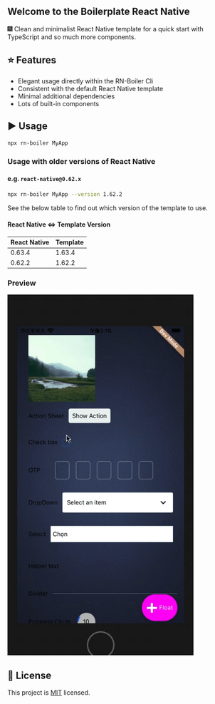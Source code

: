 ## Welcome to the Boilerplate React Native

:fireworks: Clean and minimalist React Native template for a quick start with TypeScript and so much more components.

## :star: Features

- Elegant usage directly within the RN-Boiler Cli
- Consistent with the default React Native template
- Minimal additional dependencies
- Lots of built-in components

## :arrow_forward: Usage

```sh
npx rn-boiler MyApp
```

### Usage with older versions of React Native

#### e.g. `react-native@0.62.x`

```sh
npx rn-boiler MyApp --version 1.62.2
```

See the below table to find out which version of the template to use.

#### React Native <=> Template Version

| React Native   | Template   |
|---             |---         |
| 0.63.4           | 1.63.4       |
| 0.62.2           | 1.62.2       |
<h3>Preview</h3>
<img src="./preview.gif">

## :bookmark: License

This project is [MIT](LICENSE) licensed.
